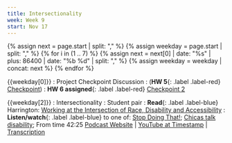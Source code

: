 ```yaml
---
title: Intersectionality
week: Week 9
start: Nov 17
---
```

{% assign next = page.start |  split: "," %}
{% assign weekday = page.start |  split: "," %}
{% for i in (1 .. 7) %}
   {% assign next = next[0] | date: "%s" | plus: 86400 | date: "%b %d" | split: "," %}
   {% assign weekday = weekday | concat: next %}
{% endfor %}


{{weekday[0]}}
: Project Checkpoint Discussion : (**HW 5**{: .label .label-red}  [Checkpoint](assignments/checkpoint.html))
: **HW 6 assigned**{: .label .label-red}  [Checkpoint 2](assignments/checkpoint2.html) 

{{weekday[2]}}
: Intersectionality
  : Student pair
: **Read**{: .label .label-blue} Harrington: [Working at the Intersection of Race, Disability and Accessibility](https://dl.acm.org/doi/fullHtml/10.1145/3597638.3608389)
: **Listen/watch**{: .label .label-blue} to one of: [Stop Doing That!](https://www.youtube.com/watch?v=hMr831Ro2-k&feature=youtu.be); [Chicas talk disability](https://www.manhattantimesnews.com/they-thought-i-was-a-criminalpensaron-que-yo-era-una-delincuente/); From time 42:25 [Podcast Website](https://talkingwithtech.podbean.com/e/kevin-williams-lateef-mcleod-black-aac-user-perspectives-on-racism-and-disability/) | [YouTube at Timestamp](https://youtu.be/iTSAK4yRf5A) | [Transcription](https://courses.cs.washington.edu/courses/cse590w/20au/uwnetid/TranscriptBlackAACUserPerspectivesonRacismandDisability_Trim.docx)

